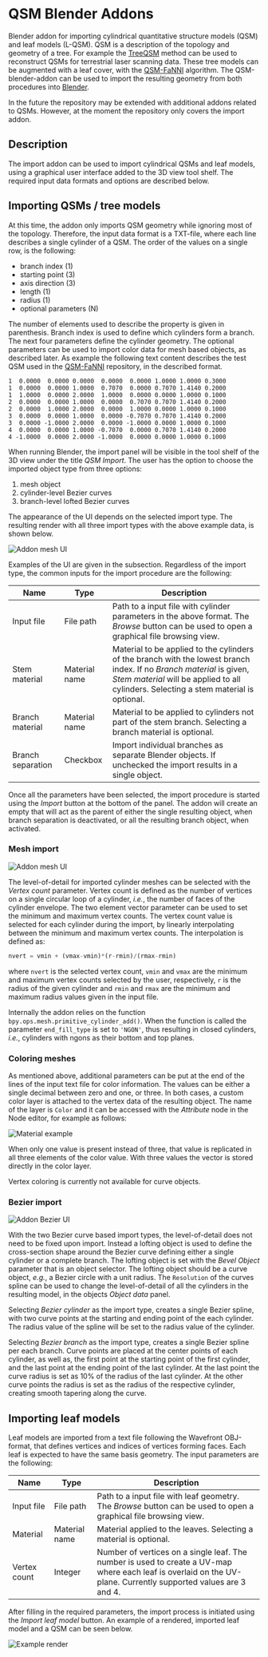 # QSM Blender Addons

Blender addon for importing cylindrical quantitative structure models (QSM) and leaf models (L-QSM). QSM is a description of the topology and geometry of a tree. For example the [TreeQSM](https://github.com/InverseTampere/TreeQSM) method can be used to reconstruct QSMs for terrestrial laser scanning data. These tree models can be augmented with a leaf cover, with the [QSM-FaNNI](https://github.com/InverseTampere/qsm-fanni-matlab) algorithm. The QSM-blender-addon can be used to import the resulting geometry from both procedures into [Blender](https://www.blender.org/).

In the future the repository may be extended with additional addons related to QSMs. However, at the moment the repository only covers the import addon.

## Description

The import addon can be used to import cylindrical QSMs and leaf models, using a graphical user interface added to the 3D view tool shelf. The required input data formats and options are described below.

## Importing QSMs / tree models

At this time, the addon only imports QSM geometry while ignoring most of the topology. Therefore, the input data format is a TXT-file, where each line describes a single cylinder of a QSM. The order of the values on a single row, is the following:

- branch index (1)
- starting point (3)
- axis direction (3)
- length (1)
- radius (1)
- optional parameters (N)

The number of elements used to describe the property is given in parenthesis. Branch index is used to define which cylinders form a branch. The next four parameters define the cylinder geometry. The optional parameters can be used to import color data for mesh based objects, as described later. As example the following text content describes the test QSM used in the [QSM-FaNNI](https://github.com/InverseTampere/qsm-fanni-matlab) repository, in the described format.

```
1  0.0000  0.0000 0.0000  0.0000  0.0000 1.0000 1.0000 0.3000
1  0.0000  0.0000 1.0000  0.7070  0.0000 0.7070 1.4140 0.2000
1  1.0000  0.0000 2.0000  1.0000  0.0000 0.0000 1.0000 0.1000
2  0.0000  0.0000 1.0000  0.0000  0.7070 0.7070 1.4140 0.2000
2  0.0000  1.0000 2.0000  0.0000  1.0000 0.0000 1.0000 0.1000
3  0.0000  0.0000 1.0000  0.0000 -0.7070 0.7070 1.4140 0.2000
3  0.0000 -1.0000 2.0000  0.0000 -1.0000 0.0000 1.0000 0.1000
4  0.0000  0.0000 1.0000 -0.7070  0.0000 0.7070 1.4140 0.2000
4 -1.0000  0.0000 2.0000 -1.0000  0.0000 0.0000 1.0000 0.1000
```

When running Blender, the import panel will be visible in the tool shelf of the 3D view under the title *QSM Import*. The user has the option to choose the imported object type from three options: 

1. mesh object
2. cylinder-level Bezier curves
3. branch-level lofted Bezier curves

The appearance of the UI depends on the selected import type. The resulting render with all three import types with the above example data, is shown below.

![Addon mesh UI](https://github.com/InverseTampere/qsm-blender-addons/raw/master/qsm-addon-example.png)

Examples of the UI are given in the subsection. Regardless of the import type, the common inputs for the import procedure are the following:

Name | Type | Description
---|---|---
Input file | File path | Path to a input file with cylinder parameters in the above format. The *Browse* button can be used to open a graphical file browsing view.
Stem material | Material name | Material to be applied to the cylinders of the branch with the lowest branch index. If no *Branch material* is given, *Stem material* will be applied to all cylinders. Selecting a stem material is optional.
Branch material | Material name | Material to be applied to cylinders not part of the stem branch. Selecting a branch material is optional.
Branch separation | Checkbox | Import individual branches as separate Blender objects. If unchecked the import results in a single object.

Once all the parameters have been selected, the import procedure is started using the *Import* button at the bottom of the panel. The addon will create an empty that will act as the parent of either the single resulting object, when branch separation is deactivated, or all the resulting branch object, when activated.

### Mesh import

![Addon mesh UI](https://github.com/InverseTampere/qsm-blender-addons/raw/master/qsm-addon-ui-mesh.png)

The level-of-detail for imported cylinder meshes can be selected with the *Vertex count* parameter. Vertex count is defined as the number of vertices on a single circular loop of a cylinder, *i.e.*, the number of faces of the cylinder envelope. The two element vector parameter can be used to set the minimum and maximum vertex counts. The vertex count value is selected for each cylinder during the import, by linearly interpolating between the minimum and maximum vertex counts. The interpolation is defined as:

```python
nvert = vmin + (vmax-vmin)*(r-rmin)/(rmax-rmin)
```

where `nvert` is the selected vertex count, `vmin` and `vmax` are the minimum and maximum vertex counts selected by the user, respectively, `r` is the radius of the given cylinder and `rmin` and `rmax` are the minimum and maximum radius values given in the input file.

Internally the addon relies on the function `bpy.ops.mesh.primitive_cylinder_add()`. When the function is called the parameter `end_fill_type` is set to `'NGON'`, thus resulting in closed cylinders, *i.e.*, cylinders with ngons as their bottom and top planes.

### Coloring meshes

As mentioned above, additional parameters can be put at the end of the lines of the input text file for color information. The values can be either a single decimal between zero and one, or three. In both cases, a custom color layer is attached to the vertex data of the resulting object. The name of the layer is `Color` and it can be accessed with the *Attribute* node in the Node editor, for example as follows:

![Material example](https://github.com/InverseTampere/qsm-blender-addons/raw/master/qsm-addon-vertex-coloring.png)

When only one value is present instead of three, that value is replicated in all three elements of the color value. With three values the vector is stored directly in the color layer.

Vertex coloring is currently not available for curve objects.

### Bezier import

![Addon Bezier UI](https://github.com/InverseTampere/qsm-blender-addons/raw/master/qsm-addon-ui-bezier.png)

With the two Bezier curve based import types, the level-of-detail does not need to be fixed upon import. Instead a lofting object is used to define the cross-section shape around the Bezier curve defining either a single cylinder or a complete branch. The lofting object is set with the *Bevel Object* parameter that is an object selector. The lofting object should be a curve object, *e.g.*, a Bezier circle with a unit radius. The `Resolution` of the curves spline can be used to change the level-of-detail of all the cylinders in the resulting model, in the objects *Object data* panel.

Selecting *Bezier cylinder* as the import type, creates a single Bezier spline, with two curve points at the starting and ending point of the each cylinder. The radius value of the spline will be set to the radius value of the cylinder.

Selecting *Bezier branch* as the import type, creates a single Bezier spline per each branch. Curve points are placed at the center points of each cylinder, as well as, the first point at the starting point of the first cylinder, and the last point at the ending point of the last cylinder. At the last point the curve radius is set as 10% of the radius of the last cylinder. At the other curve points the radius is set as the radius of the respective cylinder, creating smooth tapering along the curve.

## Importing leaf models

Leaf models are imported from a text file following the Wavefront OBJ-format, that defines vertices and indices of vertices forming faces. Each leaf is expected to have the same basis geometry. The input parameters are the following:

Name | Type | Description
---|---|---
Input file | File path | Path to a input file with leaf geometry. The *Browse* button can be used to open a graphical file browsing view.
Material | Material name | Material applied to the leaves. Selecting a material is optional.
Vertex count | Integer | Number of vertices on a single leaf. The number is used to create a UV-map where each leaf is overlaid on the UV-plane. Currently supported values are 3 and 4.

After filling in the required parameters, the import process is initiated using the *Import leaf model* button. An example of a rendered, imported leaf model and a QSM can be seen below.

![Example render](https://github.com/InverseTampere/qsm-fanni-matlab/raw/master/src/test_result.png)
